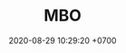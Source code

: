 ---
layout: teamCard
permalink: /team/:title.html
categories: surjohto042024 norteMayo ljmy24 partido3 partido4 partido9
maincover: /assets/logos/BDLF.png
puntosLJMAYO24: 15
date: 2020-08-29 10:29:20 +0700
title: MBO
team: MEXICAN BROKEN OLYMPIANS
tag: johto042024
color: black
puntosLJ202404: 12
grupo: sur
background: '#F16C38'
cover: /assets/backCard.png
ID: MBO
pj: 11
pt1: 3
pt2: 0
pt3: 2
pt4: 1
pt5: 0
pt6: 1
pt7: 2
pt8: 1
pt9: 1
pt10: 3
pt11: 1
p1: JAS
r1: 0
rr1: 3
bg1: bg-success
pp1: MBO
p2: DFS DMD
r2: 3
rr2: 0
bg2: bg-danger
pp2: MBO
p3: MBO
r3: 2
rr3: 1
bg3: bg-info
pp3: T. SATISFACTION
p4:  MBO
r4: 1
rr4: 2
bg4: bg-warning
pp4: S. vanguard
p5:  HGO
r5: 3
rr5: 0
bg5: bg-danger
pp5: MBO
p6:  hg regios
r6: 2
rr6: 1
bg6: bg-warning
pp6: mbo
p7: ZODIAC
r7: 1
rr7: 2 
bg7: bg-info
pp7: mbo
p8:  SOJ
r8: 2
rr8: 1
bg8: bg-warning
pp8: MBO
p9:  MBO
r9: 1
rr9: 2
bg9: bg-warning
pp9: LAST BREATH
p10: DFS RUBY
r10: 0
rr10: 3
bg10: bg-success
pp10: MBO
p11: no smite
pp11: mbo
r11: 2
rr11: 1
bg11: bg-warning
---